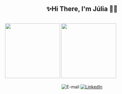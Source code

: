 <div align="center">
  <h2> ✨Hi There, I'm Júlia 🧚‍♀️ </h2>
</div>
</br>
<div align="center'>
  <a href="https://github.com/jubassul">
  <img height="180em" src="https://github-readme-stats.vercel.app/api?username=jubassul&show_icons=true&theme=monokai&include_all_commits=true&count_private=true"/> 
  <img height="180em" src="https://github-readme-stats.vercel.app/api/top-langs/?username=jubassul&layout=compact&langs_count=7&theme=monokai"/>
    </div>
 </br>
<div align="center"
<a href="mailto:jubassul@gmail.com">
<img  alt="E-mail" src="https://img.shields.io/badge/Gmail-D14836?style=for-the-badge&logo=gmail&logoColor=white"/>
</a>
<a href="https://www.linkedin.com/in/j%C3%BAlia-bassul-5833981a6/" target="_blank">
<img alt="LinkedIn" src="https://img.shields.io/badge/LinkedIn-0077B5?style=for-the-badge&logo=linkedin&logoColor=white"/>
</a>
</div>
